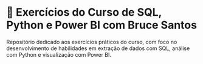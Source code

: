 # 📘 Exercícios do Curso de SQL, Python e Power BI com Bruce Santos
Repositório dedicado aos exercícios práticos do curso, com foco no desenvolvimento de habilidades em extração de dados com SQL, análise com Python e visualização com Power BI.
